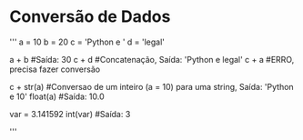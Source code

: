 # Conversão de Dados

'''
a = 10
b = 20
c = 'Python e '
d = 'legal'

a + b               #Saída: 30
c + d               #Concatenação, Saída: 'Python e legal'
c + a               #ERRO, precisa fazer conversão

c + str(a)          #Conversao de um inteiro (a = 10) para uma string, Saída: 'Python e 10'
float(a)            #Saída: 10.0

var = 3.141592
int(var)            #Saída: 3

'''